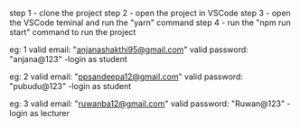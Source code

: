 step 1 - clone the project step 2 - open the project in VSCode step 3 - open the
VSCode teminal and run the "yarn" command step 4 - run the "npm run start"
command to run the project

eg: 1 valid email: "anjanashakthi95@gmail.com" valid password: "anjana@123" -login as student

eg: 2 valid email: "ppsandeepa12@gmail.com" valid password: "pubudu@123" -login as student

eg: 3 valid email: "ruwanba12@gmail.com" valid password: "Ruwan@123" -login as lecturer
